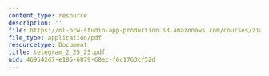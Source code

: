 ```yaml
---
content_type: resource
description: ''
file: https://ol-ocw-studio-app-production.s3.amazonaws.com/courses/21a-441-the-conquest-of-america-spring-2004/469542d7e185687968ecf6c1763cf52d_telegram_2_25_25.pdf
file_type: application/pdf
resourcetype: Document
title: telegram_2_25_25.pdf
uid: 469542d7-e185-6879-68ec-f6c1763cf52d
---
```

